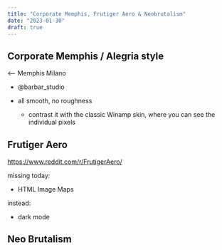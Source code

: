 ```yaml
---
title: "Corporate Memphis, Frutiger Aero & Neobrutalism"
date: "2023-01-30"
draft: true
---
```


## Corporate Memphis / Alegria style
<-- Memphis Milano

- @barbar_studio

- all smooth, no roughness
    - contrast it with the classic Winamp skin, where you can see the individual pixels
<!-- ## Carbon Design System -->


## Frutiger Aero

https://www.reddit.com/r/FrutigerAero/


missing today:
- HTML Image Maps

instead:
- dark mode

## Neo Brutalism

